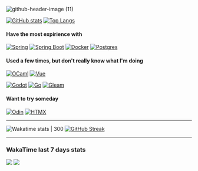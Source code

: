![github-header-image (11)](https://github.com/krios2146/krios2146/assets/91407999/3750953e-cfdb-420b-84be-59ff79dae164)


[![GitHub stats](https://github-readme-stats.vercel.app/api?username=krios2146&count_private=true&show_icons=true&theme=github_dark&hide_border=true&show=prs_merged_percentage#gh-dark-mode-only)](https://github.com/anuraghazra/github-readme-stats)
[![Top Langs](https://github-readme-stats.vercel.app/api/top-langs/?username=krios2146&size_weight=1&count_weight=0&layout=donut&theme=github_dark&hide_border=true&hide=jupyter%20notebook,html,css,dockerfile,c%23,typescript)](https://github.com/anuraghazra/github-readme-stats)

#### Have the most expirience with

[![Spring](https://img.shields.io/badge/spring-161b22?style=for-the-badge&logo=spring)](https://spring.io/)
[![Spring Boot](https://img.shields.io/badge/spring%20boot-161b22?style=for-the-badge&logo=springboot)](https://spring.io/projects/spring-boot)
[![Docker](https://img.shields.io/badge/docker-161b22?style=for-the-badge&logo=docker)](https://www.docker.com/)
[![Postgres](https://img.shields.io/badge/postgres-161b22?style=for-the-badge&logo=postgresql)](https://www.postgresql.org/)

#### Used a few times, but don't really know what I'm doing

[![OCaml](https://img.shields.io/badge/ocaml-161b22?style=for-the-badge&logo=ocaml)](https://ocaml.org/)
[![Vue](https://img.shields.io/badge/vue-161b22?style=for-the-badge&logo=vuedotjs)](https://vuejs.org/)

[![Godot](https://img.shields.io/badge/godot-161b22?style=for-the-badge&logo=godotengine)](https://godotengine.org/)
[![Go](https://img.shields.io/badge/go-161b22?style=for-the-badge&logo=go)](https://go.dev/)
[![Gleam](https://img.shields.io/badge/gleam-161b22?style=for-the-badge&logo=gleam)](https://gleam.run/)

#### Want to try someday

[![Odin](https://img.shields.io/badge/odin-161b22?style=for-the-badge&logo=odin)](https://odin-lang.org/)
[![HTMX](https://img.shields.io/badge/htmx-161b22?style=for-the-badge&logo=htmx)](https://htmx.org/)


<!-- ![Tech Stack](https://github-readme-tech-stack.vercel.app/api/cards?showBorder=false&title=Tech%20Stack&lineCount=1&line1=spring,spring,auto;spring%20boot,spring%20boot,auto;docker,docker,auto;hibernate,hibernate,59666C;postgresql,postgresql,auto;vue.js,vue,auto;&width=780)
![](https://hit.yhype.me/github/profile?user_id=91407999)-->

---

![Wakatime stats | 300](https://github-readme-stats.vercel.app/api/wakatime?username=krios2146&theme=github_dark&layout=compact&langs_count=6&hide_border=true&hide=HTML,YAML,HTTP%20Request,Markdown,XML)
[![GitHub Streak](https://streak-stats.demolab.com?user=krios2146&theme=github-dark&hide_border=true&fire=39D353&stroke=B1BAC400&dates=8B949E&ring=388bfd&card_width=340)](https://git.io/streak-stats)

---

### WakaTime last 7 days stats

![](http://95.181.175.188/api/krios2146/pie/languages?hide=http**,docker**,gitignore,conf,json,yaml,html,xml&width=420&height=215&vue.js=41b883&bash=89e051)
![](http://95.181.175.188/api/krios2146/pie/editors?width=420&height=215&intellij%20idea=1e88e5&neovim=589233)

<!-- Tech Stack 
[![Spring](https://img.shields.io/badge/spring-161b22?style=for-the-badge&logo=spring)](https://spring.io)
[![Spring Boot](https://img.shields.io/badge/spring_boot-161b22?style=for-the-badge&logo=springboot)](https://spring.io/projects/spring-boot)
[![Docker](https://img.shields.io/badge/docker-161b22?style=for-the-badge&logo=docker)](https://www.docker.com)
[![Hibernate](https://img.shields.io/badge/hibernate-161b22?style=for-the-badge&logo=hibernate)](https://hibernate.org)
[![PostgreSQL](https://img.shields.io/badge/postgresql-161b22?style=for-the-badge&logo=postgresql)](https://www.postgresql.org)
[![Vue](https://img.shields.io/badge/vue-161b22?style=for-the-badge&logo=vue.js)](https://vuejs.org)
-->

<!--
- 🔭 I’m currently working on ...
- 🌱 I’m currently learning ...
- 👯 I’m looking to collaborate on ...
- 🤔 I’m looking for help with ...
- 💬 Ask me about ...
- 📫 How to reach me: ...
- 😄 Pronouns: ...
- ⚡ Fun fact: ...
-->
